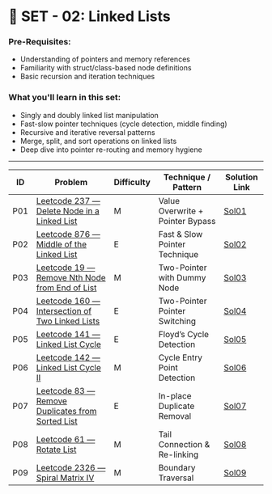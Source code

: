 # 🔗 SET - 02: Linked Lists

### Pre-Requisites:

- Understanding of pointers and memory references
- Familiarity with struct/class-based node definitions
- Basic recursion and iteration techniques

### What you'll learn in this set:

- Singly and doubly linked list manipulation
- Fast-slow pointer techniques (cycle detection, middle finding)
- Recursive and iterative reversal patterns
- Merge, split, and sort operations on linked lists
- Deep dive into pointer re-routing and memory hygiene

---

| ID  | Problem                                                                                                               | Difficulty | Technique / Pattern              | Solution Link          |
| --- | --------------------------------------------------------------------------------------------------------------------- | ---------- | -------------------------------- | ---------------------- |
| P01 | [Leetcode 237 — Delete Node in a Linked List](https://leetcode.com/problems/delete-node-in-a-linked-list/)            | M          | Value Overwrite + Pointer Bypass | [Sol01](Sols/Sol01.md) |
| P02 | [Leetcode 876 — Middle of the Linked List](https://leetcode.com/problems/middle-of-the-linked-list/)                  | E          | Fast & Slow Pointer Technique    | [Sol02](Sols/Sol02.md) |
| P03 | [Leetcode 19 — Remove Nth Node from End of List](https://leetcode.com/problems/remove-nth-node-from-end-of-list/)     | M          | Two-Pointer with Dummy Node      | [Sol03](Sols/Sol03.md) |
| P04 | [Leetcode 160 — Intersection of Two Linked Lists](https://leetcode.com/problems/intersection-of-two-linked-lists/)    | E          | Two-Pointer Pointer Switching    | [Sol04](Sols/Sol04.md) |
| P05 | [Leetcode 141 — Linked List Cycle](https://leetcode.com/problems/linked-list-cycle/)                                  | E          | Floyd’s Cycle Detection          | [Sol05](Sols/Sol05.md) |
| P06 | [Leetcode 142 — Linked List Cycle II](https://leetcode.com/problems/linked-list-cycle-ii/)                            | M          | Cycle Entry Point Detection      | [Sol06](Sols/Sol06.md) |
| P07 | [Leetcode 83 — Remove Duplicates from Sorted List](https://leetcode.com/problems/remove-duplicates-from-sorted-list/) | E          | In-place Duplicate Removal       | [Sol07](Sols/Sol07.md) |
| P08 | [Leetcode 61 — Rotate List](https://leetcode.com/problems/rotate-list/)                                               | M          | Tail Connection & Re-linking     | [Sol08](Sols/Sol08.md) |
| P09 | [Leetcode 2326 — Spiral Matrix IV](https://leetcode.com/problems/spiral-matrix-iv/)                                   | M          | Boundary Traversal               | [Sol09](Sols/Sol09.md) |

